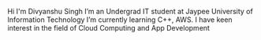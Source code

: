  Hi I'm Divyanshu Singh
 I’m an Undergrad IT student at Jaypee University of Information Technology
 I’m currently learning C++, AWS.
 I have keen interest in the field of Cloud Computing and App Development
 

